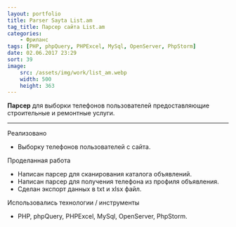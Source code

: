 ```yaml
---
layout: portfolio
title: Parser Sayta List.am
tag_title: Парсер сайта List.am
categories:
    - Фриланс
tags: [PHP, phpQuery, PHPExcel, MySql, OpenServer, PhpStorm]
date: 02.06.2017 23:29
sort: 39
image: 
    src: /assets/img/work/list_am.webp 
    width: 500
    height: 363
---
```


**Парсер** для выборки телефонов пользователей предоставляющие строительные и ремонтные услуги.

---

Реализовано

* Выборку телефонов пользователей с сайта.

Проделанная работа

* Написан парсер для сканирования каталога объявлений.
* Написан парсер для получения телефона из профиля объявления.
* Сделан экспорт данных в txt и xlsx файл.

Использовались технологии / инструменты

* PHP, phpQuery, PHPExcel, MySql, OpenServer, PhpStorm.
